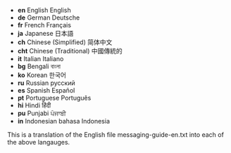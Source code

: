 * __en__ English English
* __de__ German Deutsche
* __fr__ French Français
* __ja__ Japanese 日本語
* __ch__ Chinese (Simplified)  简体中文
* __cht__ Chinese (Traditional) 中國傳統的
* __it__ Italian Italiano
* __bg__ Bengali  বাংলা
* __ko__ Korean  한국어
* __ru__ Russian русский
* __es__ Spanish  Español
* __pt__ Portuguese  Português
* __hi__ Hindi  हिंदी
* __pu__ Punjabi  ਪੰਜਾਬੀ
* __in__ Indonesian  bahasa Indonesia


This is a translation of the English file messaging-guide-en.txt into each of the above langauges.
